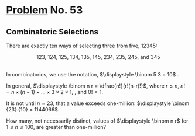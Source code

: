 # [Problem](https://projecteuler.net/problem=53) No. 53

## Combinatoric Selections

There are exactly ten ways of selecting three from five, 12345:

<div align="center">
123, 124, 125, 134, 135, 145, 234, 235, 245, and 345
</div>
<br>

In combinatorics, we use the notation, $\displaystyle \binom 5 3 = 10$ .

In general, $\displaystyle \binom n r = \dfrac{n!}{r!(n-r)!}$, where $r \le n$, $n! = n \times (n-1) \times ... \times 3 \times 2 \times 1$, , and $0! = 1$.

It is not until $n=23$, that a value exceeds one-million: $\displaystyle \binom {23} {10} = 1144066$.

How many, not necessarily distinct, values of $\displaystyle \binom n r$ for $1 \le n \le 100$, are greater than one-million?
